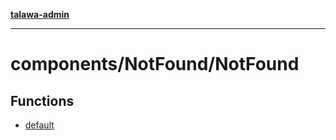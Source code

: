 [**talawa-admin**](../../../README.md)

***

# components/NotFound/NotFound

## Functions

- [default](functions/default.md)
